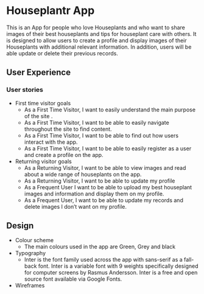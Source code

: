 # Houseplantr App
This is an App for people who love Houseplants and who want to share images of their best houseplants and tips for houseplant care with others. It is designed to allow users to create a profile and display images of their Houseplants with additional relevant information. In addition, users will be able update or delete their previous records.

## User Experience
### User stories

- First time visitor goals
    - As a First Time Visitor, I want to easily understand the main purpose of the site .
    - As a First Time Visitor, I want to be able to easily navigate throughout the site to find content.
    - As a First Time Visitor, I want to be able to find out how users interact with the app.
    - As a First Time Visitor, I want to be able to easily register as a user and create a profile on the app.    
- Returning visitor goals
    - As a Returning Visitor, I want to be able to view images and read about a wide range of houseplants on the app.
    - As a Returning Visitor, I want to be able to update my profile 
    - As a Frequent User I want to be able to upload my best houseplant images and information and display them on my profile.
    - As a Frequent User, I want to be able to update my records and delete images I don’t want on my profile.

## Design
- Colour scheme
    - The main colours used in the app are Green, Grey and black
- Typography
    - Inter is the font family used across the app with sans-serif as a fall-back font. Inter is a variable font with 9 weights specifically designed for computer screens by Rasmus Andersson. Inter is a free and open source font available via Google Fonts.
- Wireframes
    